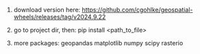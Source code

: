 1. download version here:
   https://github.com/cgohlke/geospatial-wheels/releases/tag/v2024.9.22

2. go to project dir, then:
   pip install <path_to_file>

3. more packages:
   geopandas matplotlib numpy scipy rasterio
